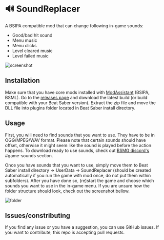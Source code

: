 # 🔊 SoundReplacer
A BSIPA compatible mod that can change following in-game sounds:
 - Good/bad hit sound
 - Menu music
 - Menu clicks
 - Level cleared music
 - Level failed music

![screenshot](screenshot.png)

## Installation
Make sure that you have core mods installed with [ModAssistant](https://github.com/Assistant/ModAssistant) (BSIPA, BSML). Go to the [releases page](https://github.com/SamuelTulach/SoundReplacer/releases) and download the latest build (or build compatible with your Beat Saber version). Extract the zip file and move the DLL file into plugins folder located in Beat Saber install directory.

## Usage
First, you will need to find sounds that you want to use. They have to be in OGG/MPEG/WAV format. Please note that certain sounds should have offset, otherwise it might seem like the sound is played before the action happens. To download ready to use sounds, check out [BSMG discord's](https://discord.gg/beatsabermods) #game-sounds section.

Once you have sounds that you want to use, simply move them to Beat Saber install directory -> UserData -> SoundReplacer (should be created automatically if you run the game with mod once, do not put them within subfolders). After you have done so, (re)start the game and choose which sounds you want to use in the in-game menu. If you are unsure how the folder structure should look, check out the screenshot bellow.

![folder](folder.png)

## Issues/constributing
If you find any issue or you have a suggestion, you can use GitHub issues. If you want to contribute, this repo is accepting pull requests.
